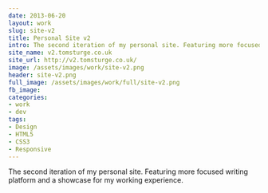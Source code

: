 ```yaml
---
date: 2013-06-20
layout: work
slug: site-v2
title: Personal Site v2
intro: The second iteration of my personal site. Featuring more focused writing platform and a showcase for my working experience.
site_name: v2.tomsturge.co.uk
site_url: http://v2.tomsturge.co.uk/
image: /assets/images/work/site-v2.png
header: site-v2.png
full_image: /assets/images/work/full/site-v2.png
fb_image: 
categories:
- work
- dev
tags: 
- Design
- HTML5
- CSS3
- Responsive
---
```

The second iteration of my personal site. Featuring more focused writing platform and a showcase for my working experience.